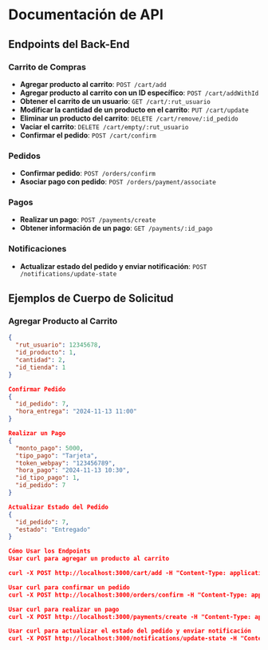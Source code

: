 # Documentación de API

## Endpoints del Back-End

### Carrito de Compras
- **Agregar producto al carrito**: `POST /cart/add`
- **Agregar producto al carrito con un ID específico**: `POST /cart/addWithId`
- **Obtener el carrito de un usuario**: `GET /cart/:rut_usuario`
- **Modificar la cantidad de un producto en el carrito**: `PUT /cart/update`
- **Eliminar un producto del carrito**: `DELETE /cart/remove/:id_pedido`
- **Vaciar el carrito**: `DELETE /cart/empty/:rut_usuario`
- **Confirmar el pedido**: `POST /cart/confirm`

### Pedidos
- **Confirmar pedido**: `POST /orders/confirm`
- **Asociar pago con pedido**: `POST /orders/payment/associate`

### Pagos
- **Realizar un pago**: `POST /payments/create`
- **Obtener información de un pago**: `GET /payments/:id_pago`

### Notificaciones
- **Actualizar estado del pedido y enviar notificación**: `POST /notifications/update-state`

## Ejemplos de Cuerpo de Solicitud

### Agregar Producto al Carrito
```json
{
  "rut_usuario": 12345678,
  "id_producto": 1,
  "cantidad": 2,
  "id_tienda": 1
}

Confirmar Pedido
{
  "id_pedido": 7,
  "hora_entrega": "2024-11-13 11:00"
}

Realizar un Pago
{
  "monto_pago": 5000,
  "tipo_pago": "Tarjeta",
  "token_webpay": "123456789",
  "hora_pago": "2024-11-13 10:30",
  "id_tipo_pago": 1,
  "id_pedido": 7
}

Actualizar Estado del Pedido
{
  "id_pedido": 7,
  "estado": "Entregado"
}

Cómo Usar los Endpoints
Usar curl para agregar un producto al carrito

curl -X POST http://localhost:3000/cart/add -H "Content-Type: application/json" -d '{"rut_usuario":12345678,"id_producto":1,"cantidad":2,"id_tienda":1}'

Usar curl para confirmar un pedido
curl -X POST http://localhost:3000/orders/confirm -H "Content-Type: application/json" -d '{"id_pedido":7,"hora_entrega":"2024-11-13 11:00"}'

Usar curl para realizar un pago
curl -X POST http://localhost:3000/payments/create -H "Content-Type: application/json" -d '{"monto_pago":5000,"tipo_pago":"Tarjeta","token_webpay":"123456789","hora_pago":"2024-11-13 10:30","id_tipo_pago":1,"id_pedido":7}'

Usar curl para actualizar el estado del pedido y enviar notificación
curl -X POST http://localhost:3000/notifications/update-state -H "Content-Type: application/json" -d '{"id_pedido":7,"estado":"Entregado"}'

